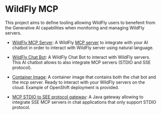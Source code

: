 # WildFly MCP

This project aims to define tooling allowing WildFly users to benefenit from the Generative AI capabilities when monitoring and managing WildFly servers.

* [WildFly MCP Server](wildfly-mcp-server/README.md): A WildFly [MCP server](https://github.com/modelcontextprotocol/servers) to integrate with your AI chatbot in order to interact with WildFly server using natural language.

* [WildFly Chat Bot](wildfly-chat-bot/README.md): A WildFly Chat Bot to interact with WildFly servers. This AI chatbot allows to also integrate MCP servers (STDIO and SSE protocol).

* [Container Image](container-image/README.md): A container image that contains both the chat bot and the mcp server. Ready to interact with your WildFly servers on the cloud. Example of OpenShift deployment is provided.

* [MCP STDIO to SEE protocol gateway](mcp-stdio-sse-gateway/README.md): A Java gateway allowing to integrate SSE MCP servers in chat applications that only support STDIO protocol.
